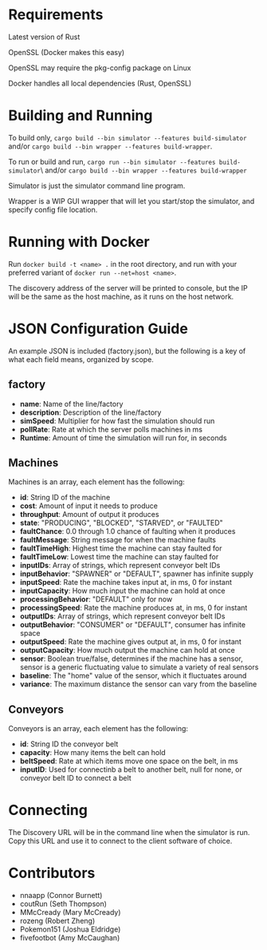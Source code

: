 # Requirements
Latest version of Rust

OpenSSL (Docker makes this easy)

OpenSSL may require the pkg-config package on Linux

Docker handles all local dependencies (Rust, OpenSSL)

# Building and Running
To build only, `cargo build --bin simulator --features build-simulator`\
and/or `cargo build --bin wrapper --features build-wrapper`.

To run or build and run, `cargo run --bin simulator --features build-simulator`\ 
and/or `cargo build --bin wrapper --features build-wrapper`

Simulator is just the simulator command line program.

Wrapper is a WIP GUI wrapper that will let you start/stop the simulator, and specify config file location.

# Running with Docker
Run `docker build -t <name> .` in the root directory,
and run with your preferred variant of `docker run --net=host <name>`.

The discovery address of the server will be printed to console, but the IP
will be the same as the host machine, as it runs on the host network.

# JSON Configuration Guide
An example JSON is included (factory.json), but the following is a key of what each field means, organized by scope.

## factory

- **name**: Name of the line/factory
- **description**: Description of the line/factory
- **simSpeed**: Multiplier for how fast the simulation should run
- **pollRate**: Rate at which the server polls machines in ms
- **Runtime**: Amount of time the simulation will run for, in seconds

## Machines

Machines is an array, each element has the following:

- **id**: String ID of the machine
- **cost**: Amount of input it needs to produce
- **throughput**: Amount of output it produces
- **state**: "PRODUCING", "BLOCKED", "STARVED", or "FAULTED"
- **faultChance**: 0.0 through 1.0 chance of faulting when it produces
- **faultMessage**: String message for when the machine faults
- **faultTimeHigh**: Highest time the machine can stay faulted for
- **faultTimeLow**: Lowest time the machine can stay faulted for
- **inputIDs**: Array of strings, which represent conveyor belt IDs
- **inputBehavior**: "SPAWNER" or "DEFAULT", spawner has infinite supply
- **inputSpeed**: Rate the machine takes input at, in ms, 0 for instant
- **inputCapacity**: How much input the machine can hold at once
- **processingBehavior**: "DEFAULT" only for now
- **processingSpeed**: Rate the machine produces at, in ms, 0 for instant
- **outputIDs**: Array of strings, which represent conveyor belt IDs
- **outputBehavior**: "CONSUMER" or "DEFAULT", consumer has infinite space
- **outputSpeed**: Rate the machine gives output at, in ms, 0 for instant
- **outputCapacity**: How much output the machine can hold at once
- **sensor**: Boolean true/false, determines if the machine has a sensor, sensor is a generic fluctuating value to simulate a variety of real sensors
- **baseline**: The "home" value of the sensor, which it fluctuates around
- **variance**: The maximum distance the sensor can vary from the baseline

## Conveyors

Conveyors is an array, each element has the following:

- **id**: String ID the conveyor belt
- **capacity**: How many items the belt can hold
- **beltSpeed**: Rate at which items move one space on the belt, in ms
- **inputID**: Used for connectinb a belt to another belt, null for none, or conveyor belt ID to connect a belt

# Connecting 
The Discovery URL will be in the command line when the simulator is run. Copy this URL and use it to connect to the client software of choice. 

# Contributors
- nnaapp (Connor Burnett)
- coutRun (Seth Thompson)
- MMcCready (Mary McCready)
- rozeng (Robert Zheng)
- Pokemon151 (Joshua Eldridge)
- fivefootbot (Amy McCaughan)
